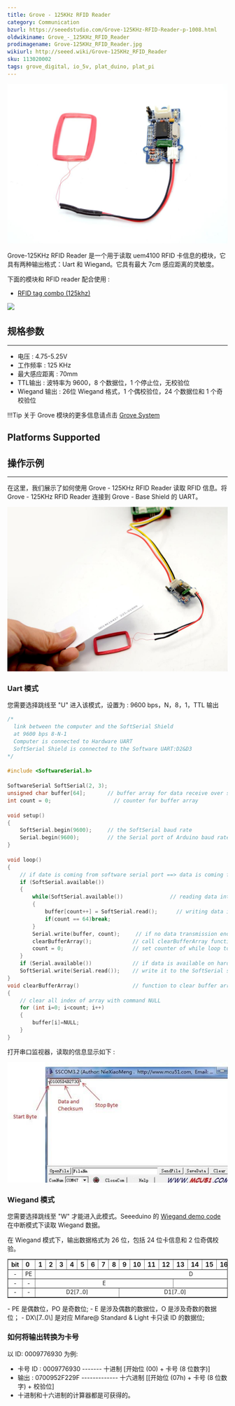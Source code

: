 ```yaml
---
title: Grove - 125KHz RFID Reader
category: Communication
bzurl: https://seeedstudio.com/Grove-125KHz-RFID-Reader-p-1008.html
oldwikiname: Grove_-_125KHz_RFID_Reader
prodimagename: Grove-125KHz_RFID_Reader.jpg
wikiurl: http://seeed.wiki/Grove-125KHz_RFID_Reader
sku: 113020002
tags: grove_digital, io_5v, plat_duino, plat_pi
---
```


![](https://raw.githubusercontent.com/SeeedDocument/Grove-125KHz_RFID_Reader/master/img/Grove-125KHz_RFID_Reader.jpg)

Grove-125KHz RFID Reader 是一个用于读取 uem4100 RFID 卡信息的模块，它具有两种输出格式：Uart 和 Wiegand。它具有最大 7cm 感应距离的灵敏度。

下面的模块和 RFID reader 配合使用 :

-   [RFID tag combo (125khz)](https://item.taobao.com/item.htm?spm=a230r.1.14.15.20f4ea6G5RBQG&id=45673403608&ns=1&abbucket=1#detail)

[![](https://github.com/SeeedDocument/wiki_chinese/raw/master/docs/images/click_to_buy.PNG)](https://item.taobao.com/item.htm?spm=a230r.1.14.16.51654862Yh5Xft&id=45783832978&ns=1&abbucket=1#detail)

## 规格参数
--------------

-   电压 : 4.75-5.25V
-   工作频率 : 125 KHz
-   最大感应距离 : 70mm
-   TTL输出 : 波特率为 9600，8 个数据位，1 个停止位，无校验位
-   Wiegand 输出 : 26位 Wiegand 格式，1 个偶校验位，24 个数据位和 1 个奇校验位

!!!Tip
    关于 Grove 模块的更多信息请点击 [Grove System](http://seeed.wiki/Grove_System/)

Platforms Supported
-------------------

## 操作示例
-------------

在这里，我们展示了如何使用 Grove - 125KHz RFID Reader 读取 RFID 信息。将 Grove - 125KHz RFID Reader 连接到 Grove - Base Shield 的 UART。

![](https://raw.githubusercontent.com/SeeedDocument/Grove-125KHz_RFID_Reader/master/img/RFID_reader.jpg)

### Uart 模式

您需要选择跳线至 "U" 进入该模式，设置为 : 9600 bps，N，8，1，TTL 输出

```c
/*
  link between the computer and the SoftSerial Shield
  at 9600 bps 8-N-1
  Computer is connected to Hardware UART
  SoftSerial Shield is connected to the Software UART:D2&D3
*/
 
#include <SoftwareSerial.h>
 
SoftwareSerial SoftSerial(2, 3);
unsigned char buffer[64];       // buffer array for data receive over serial port
int count = 0;                    // counter for buffer array
 
void setup()
{
    SoftSerial.begin(9600);     // the SoftSerial baud rate
    Serial.begin(9600);         // the Serial port of Arduino baud rate.
}
 
void loop()
{
    // if date is coming from software serial port ==> data is coming from SoftSerial shield
    if (SoftSerial.available())              
    {
        while(SoftSerial.available())               // reading data into char array
        {
            buffer[count++] = SoftSerial.read();      // writing data into array
            if(count == 64)break;
        }
        Serial.write(buffer, count);     // if no data transmission ends, write buffer to hardware serial port
        clearBufferArray();             // call clearBufferArray function to clear the stored data from the array
        count = 0;                      // set counter of while loop to zero
    }
    if (Serial.available())             // if data is available on hardware serial port ==> data is coming from PC or notebook
    SoftSerial.write(Serial.read());    // write it to the SoftSerial shield
}
void clearBufferArray()                 // function to clear buffer array
{
    // clear all index of array with command NULL
    for (int i=0; i<count; i++)
    {
        buffer[i]=NULL;
    }                  
}
```

打开串口监视器，读取的信息显示如下 :

![](https://raw.githubusercontent.com/SeeedDocument/Grove-125KHz_RFID_Reader/master/img/Read_Data_.jpg)

### Wiegand 模式

您需要选择跳线至 "W" 才能进入此模式。Seeeduino 的 [Wiegand demo code](https://raw.githubusercontent.com/SeeedDocument/Grove-125KHz_RFID_Reader/master/res/RFID_Wiegand_INT.zip) 在中断模式下读取 Wiegand 数据。

在 Wiegand 模式下，输出数据格式为 26 位，包括 24 位卡信息和 2 位奇偶校验。

<table border="1">
<tr style="font-weight:bold">
<td width="20">
bit
</td>
<td width="20">
0
</td>
<td width="20">
1
</td>
<td width="20">
2
</td>
<td width="20">
3
</td>
<td width="20">
4
</td>
<td width="20">
5
</td>
<td width="20">
6
</td>
<td width="20">
7
</td>
<td width="20">
8
</td>
<td width="20">
9
</td>
<td width="20">
10
</td>
<td width="20">
11
</td>
<td width="20">
12
</td>
<td width="20">
13
</td>
<td width="20">
14
</td>
<td width="20">
15
</td>
<td width="20">
16
</td>
<td width="20">
17
</td>
<td width="20">
18
</td>
<td width="20">
19
</td>
<td width="20">
20
</td>
<td width="20">
21
</td>
<td width="20">
22
</td>
<td width="20">
23
</td>
<td width="20">
24
</td>
<td width="20">
25
</td>
</tr>
<tr style="font-size: 90%" align="center">
<td>
-
</td>
<td>
PE
</td>
<td colspan="24" rowspan="1">
D
</td>
<td>
P0
</td>
</tr>
<tr style="font-size: 90%" align="center">
<td>
-
</td>
<td>
-
</td>
<td colspan="12" rowspan="1">
E
</td>
<td colspan="12" rowspan="1">
0
</td>
<td>
-
</td>
</tr>
<tr style="font-size: 90%" align="center">
<td>
-
</td>
<td>
-
</td>
<td colspan="8" rowspan="1">
D2[7..0]
</td>
<td colspan="8" rowspan="1">
D1[7..0]
</td>
<td colspan="8" rowspan="1">
D0[7..0]
</td>
<td>
-
</td>
</tr>
</table>
-   PE 是偶数位，PO 是奇数位;
-   E 是涉及偶数的数据位，O 是涉及奇数的数据位；
-   DX\[7..0\] 是对应 Mifare@ Standard & Light 卡只读 ID 的数据位;

### 如何将输出转换为卡号

以 ID: 0009776930 为例:

-   卡号 ID : 0009776930 ------- 十进制 [开始位 (00) + 卡号 (8 位数字)]
-   输出 : 0700952F229F ------------- 十六进制 [[开始位 (07h) + 卡号 (8 位数字) + 校验位]
-   十进制和十六进制的计算器都是可获得的。

<!-- This Markdown file was created from http://www.seeedstudio.com/wiki/Grove_-_125KHz_RFID_Reader -->
